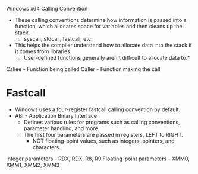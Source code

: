 
Windows x64 Calling Convention
* These calling conventions determine how information is passed into a function, which allocates space for variables and then cleans up the stack.
	* syscall, stdcall, fastcall, etc.
* This helps the compiler understand how to allocate data into the stack if it comes from libraries.
	* User-defined functions generally aren't difficult to allocate data to.*

Callee - Function being called
Caller - Function making the call

# Fastcall

* Windows uses a four-register fastcall calling convention by default.
* ABI - Application Binary Interface
	* Defines various rules for programs such as calling conventions, parameter handling, and more.
	* The first four parameters are passed in registers, LEFT to RIGHT.
		* NOT floating-point values, such as integers, pointers, and characters.

Integer parameters - RDX, RDX, R8, R9
Floating-point parameters - XMM0, XMM1, XMM2, XMM3

